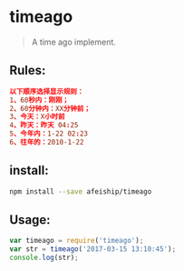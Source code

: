 # timeago
> A time ago implement.

## Rules:
```conf
以下顺序选择显示规则：
1、60秒内：刚刚；
2、60分钟内：XX分钟前；
3、今天：X小时前
4、昨天：昨天 04:25
5、今年内：1-22 02:23
6、往年的：2010-1-22
```

## install:
```bash
npm install --save afeiship/timeago
```

## Usage:
```javascript
var timeago = require('timeago');
var str = timeago('2017-03-15 13:10:45');
console.log(str);
```
